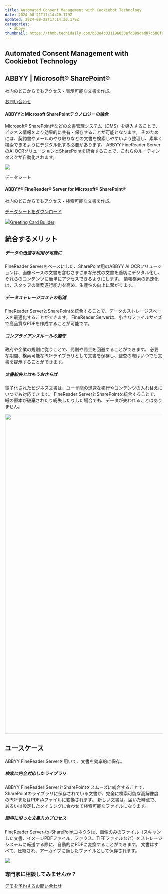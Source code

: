 ```yaml
---
title: Automated Consent Management with Cookiebot Technology
date: 2024-08-21T17:14:20.179Z
updated: 2024-08-22T17:14:20.179Z
categories:
  - abbyy
thumbnail: https://thmb.techidaily.com/b53e4c331196053afd389dad87c586f0b9c8a334fc4c9d3f146c8a4bb6f2e065.jpg
---
```


## Automated Consent Management with Cookiebot Technology

## 

## ABBYY | Microsoft® SharePoint®

社内のどこからでもアクセス・表示可能な文書を作成。

[お問い合わせ](https://tools.techidaily.com/abbyy/products/)

#### ABBYYとMicrosoft SharePointテクノロジーの融合 

Microsoft® SharePoint®などの文書管理システム（DMS）を導入することで、ビジネス情報をより効果的に共有・保存することが可能となります。 そのためには、契約書やメールのやり取りなどの文書を検索しやすいよう整理し、素早く検索できるようにデジタル化する必要があります。 ABBYY FineReader ServerのAI OCRソリューションとSharePointを統合することで、これらのルーティンタスクが自動化されます。

![](https://content.abbyy.com/-/media/project/abbyy/abbyy/solutions/hyperautomation/overview-image.jpg?h=440&iar=0&w=848)

データシート 

#### ABBYY® FineReader® Server for Microsoft® SharePoint® 

社内のどこからでもアクセス・検索可能な文書を作成。

[データシートをダウンロード](https://static1.abbyy.com/abbyycommedia/34873/datasheet-finereaderserver-microsoftsharepoint-en.pdf)

<!-- affiliate ads begin -->
<a href="https://secure.2checkout.com/order/checkout.php?PRODS=2067133&QTY=1&AFFILIATE=108875&CART=1"><img src="https://www.pearlmountainsoft.com/n_img/product/gcb/banScrn.jpg" border="0">Greeting Card Builder</a>
<!-- affiliate ads end -->
## 統合するメリット 

##### データの迅速な利用が可能に 

FineReader Serverをベースにした、SharePoint用のABBYY AI OCRソリューションは、画像ベースの文書を含むさまざまな形式の文書を適切にデジタル化し、それらのコンテンツに簡単にアクセスできるようにします。 情報検索の迅速化は、スタッフの業務遂行能力を高め、生産性の向上に繋がります。

##### データストレージコストの削減 

FineReader ServerとSharePointを統合することで、データのストレージスペースを最適化することができます。 FineReader Serverは、小さなファイルサイズで高品質なPDFを作成することが可能です。

##### コンプライアンスルールの遵守 

政府や企業の規則に従うことで、罰則や罰金を回避することができます。 必要な期間、検索可能なPDFライブラリとして文書を保存し、監査の際はいつでも文書を提示することができます。

##### 文書紛失とはもうおさらば 

電子化されたビジネス文書は、ユーザ間の迅速な移行やコンテンツの入れ替えにいつでも対応できます。 FineReader ServerとSharePointを統合することで、紙の原本が破棄されたり紛失したりした場合でも、データが失われることはありません。 

<!-- affiliate ads begin -->
<a href="https://ephamedtechinc.pxf.io/c/5597632/2097466/26400?prodsku=B700" target="_top" id="2097466"><img src="//a.impactradius-go.com/display-ad/26400-2097466" border="0" alt="" width="2048" height="1024"/></a><img height="0" width="0" src="https://imp.pxf.io/i/5597632/2097466/26400" style="position:absolute;visibility:hidden;" border="0" />
<!-- affiliate ads end -->
## ユースケース 

ABBYY FineReader Serverを用いて、文書を効率的に保存。 

##### 検索に完全対応したライブラリ 

ABBYY FineReader ServerとSharePointをスムーズに統合することで、SharePointのライブラリに保存されている文書が、完全に検索可能な高解像度のPDFまたはPDF\\Aファイルに変換されます。 新しい文書は、届いた時点で、あるいは設定したタイミングに合わせて検索可能なファイルになります。

##### 順序に沿った文書入力プロセス 

FineReader Server-to-SharePointコネクタは、画像のみのファイル（スキャンした文書、イメージPDFファイル、ファクス、TIFFファイルなど）をストレージシステムに転送する際に、自動的にPDFに変換することができます。 文書はすべて、圧縮され、アーカイブに適したファイルとして保存されます。 

<!-- affiliate ads begin -->
<a href="https://shop.copernic.com/order/checkout.php?PRODS=41033091&QTY=1&AFFILIATE=108875&CART=1"><img src="https://secure.2checkout.com/images/merchant/8d30aa96e72440759f74bd2306c1fa3d/Copernic-2023-Affiliate-728x90-Advanced.png" border="0"></a>
<!-- affiliate ads end -->
### 専門家に相談してみませんか？

[デモを予約する](https://tools.techidaily.com/abbyy/products/)[お問い合わせ](https://tools.techidaily.com/abbyy/products/)

<ins class="adsbygoogle"
     style="display:block"
     data-ad-format="autorelaxed"
     data-ad-client="ca-pub-7571918770474297"
     data-ad-slot="1223367746"></ins>



<ins class="adsbygoogle"
     style="display:block"
     data-ad-client="ca-pub-7571918770474297"
     data-ad-slot="8358498916"
     data-ad-format="auto"
     data-full-width-responsive="true"></ins>



